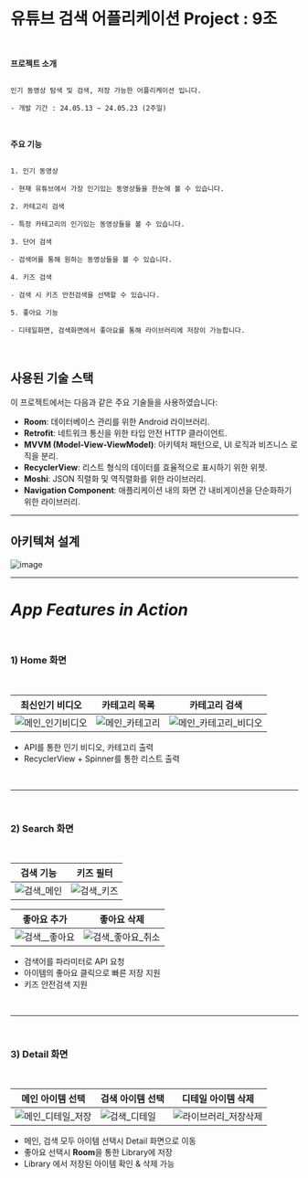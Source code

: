 #  유튜브 검색 어플리케이션 Project : 9조
<br>

 **프로젝트 소개**

```

인기 동영상 탐색 및 검색, 저장 가능한 어플리케이션 입니다.

- 개발 기간 : 24.05.13 ~ 24.05.23 (2주일)

```

</br>

 **주요 기능**

```

1. 인기 동영상 

- 현재 유튜브에서 가장 인기있는 동영상들을 한눈에 볼 수 있습니다.

2. 카테고리 검색

- 특정 카테고리의 인기있는 동영상들을 볼 수 있습니다. 

3. 단어 검색

- 검색어를 통해 원하는 동영상들을 볼 수 있습니다.

4. 키즈 검색

- 검색 시 키즈 안전검색을 선택할 수 있습니다.

5. 좋아요 기능

- 디테일화면, 검색화면에서 좋아요를 통해 라이브러리에 저장이 가능합니다.

```

</br>


## 사용된 기술 스택
이 프로젝트에서는 다음과 같은 주요 기술들을 사용하였습니다:
- **Room**: 데이터베이스 관리를 위한 Android 라이브러리.
- **Retrofit**: 네트워크 통신을 위한 타입 안전 HTTP 클라이언트.
- **MVVM (Model-View-ViewModel)**: 아키텍처 패턴으로, UI 로직과 비즈니스 로직을 분리.
- **RecyclerView**: 리스트 형식의 데이터를 효율적으로 표시하기 위한 위젯.
- **Moshi**: JSON 직렬화 및 역직렬화를 위한 라이브러리.
- **Navigation Component**: 애플리케이션 내의 화면 간 내비게이션을 단순화하기 위한 라이브러리.

---
## 아키텍쳐 설계
![image](https://github.com/NBC-YouTube/Youtube/assets/72172581/e376ff74-aeb9-4360-b3b1-7f3fc48a07f5)




---

#  ***App Features in Action***

<br>

### 1) Home 화면 

<br>


|최신인기 비디오|카테고리 목록|카테고리 검색|
|---|---|---|
|![메인_인기비디오](https://github.com/NBC-YouTube/Youtube/assets/72172581/edaf8dc6-f414-4048-975e-0ec37771a2b9)|![메인_카테고리](https://github.com/NBC-YouTube/Youtube/assets/72172581/b5084869-48db-47ac-9fd1-421045b5c65e)|![메인_카테고리_비디오](https://github.com/NBC-YouTube/Youtube/assets/72172581/518790c0-cc17-419e-90f5-a47150323cd0)|

- API를 통한 인기 비디오, 카테고리 출력
- RecyclerView + Spinner를 통한 리스트 출력
<br>

---
<br>

### 2) Search 화면 

<br>

|검색 기능|키즈 필터|
|---|---|
|![검색_메인](https://github.com/NBC-YouTube/Youtube/assets/72172581/0a5bd7ca-a7cb-468b-a556-ed45dbb99a7c)|![검색_키즈](https://github.com/NBC-YouTube/Youtube/assets/72172581/0f397f94-dd81-40dd-b54e-20df2bc4e744)|

|좋아요 추가|좋아요 삭제|
|---|---|
|![검색__좋아요](https://github.com/NBC-YouTube/Youtube/assets/72172581/86de1a24-a472-47be-a498-7d0bde92fff5)|![검색_좋아요_취소](https://github.com/NBC-YouTube/Youtube/assets/72172581/1285b116-00ba-4984-8f97-660d9ffcb50f)|

- 검색어를 파라미터로 API 요청
- 아이템의 좋아요 클릭으로 빠른 저장 지원
- 키즈 안전검색 지원
<br>

---
<br>

### 3) Detail 화면

<br>

|메인 아이템 선택|검색 아이템 선택|디테일 아이템 삭제|
|---|---|---|
|![메인_디테일_저장](https://github.com/NBC-YouTube/Youtube/assets/72172581/62718b58-1b53-49a6-ab83-a49f354b703f)|![검색_디테일](https://github.com/NBC-YouTube/Youtube/assets/72172581/fa4596ca-3e45-44d3-b002-387b4606ca17)|![라이브러리_저장삭제](https://github.com/NBC-YouTube/Youtube/assets/72172581/9ed28fa1-297a-417e-8414-61c18aa90c9c)|

- 메인, 검색 모두 아이템 선택시 Detail 화면으로 이동
- 좋아요 선택시 **Room**을 통한 Library에 저장
- Library 에서 저장된 아이템 확인 & 삭제 가능




















